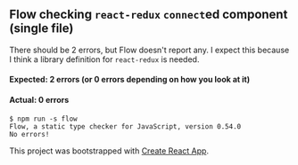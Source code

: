 ## Flow checking `react-redux` `connect`ed component (single file)

There should be 2 errors, but Flow doesn't report any. I expect this because I think a library definition for `react-redux` is needed.

#### Expected: 2 errors (or 0 errors depending on how you look at it)

#### Actual: 0 errors

```
$ npm run -s flow
Flow, a static type checker for JavaScript, version 0.54.0
No errors!
```

This project was bootstrapped with [Create React App](https://github.com/facebookincubator/create-react-app).

